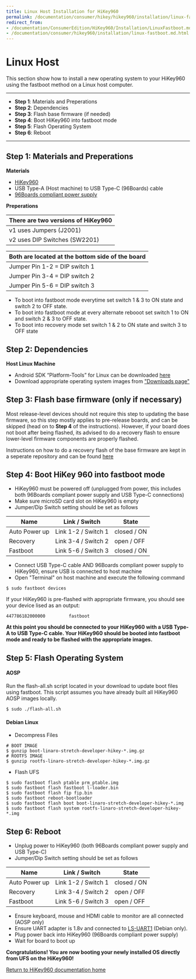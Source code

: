 ```yaml
---
title: Linux Host Installation for HiKey960
permalink: /documentation/consumer/hikey/hikey960/installation/linux-fastboot.md.html
redirect_from:
- /documentation/ConsumerEdition/HiKey960/Installation/LinuxFastboot.md.html
- /documentation/consumer/hikey960/installation/linux-fastboot.md.html
---
```

# Linux Host

This section show how to install a new operating system to your HiKey960 using the fastboot method on a Linux host computer.

***

- **Step 1**: Materials and Preperations
- **Step 2**: Dependencies
- **Step 3**: Flash base firmware (if needed)
- **Step 4**: Boot HiKey960 into fastboot mode
- **Step 5**: Flash Operating System
- **Step 6**: Reboot

***

## Step 1: Materials and Preperations

**Materials**

- [HiKey960](https://www.96boards.org/product/hikey960/)
- USB Type-A (Host machine) to USB Type-C (96Boards) cable
- [96Boards compliant power supply](https://www.96boards.org/product/power/)

**Preperations**

There are two versions of HiKey960  |
----------------------------------- |
v1 uses Jumpers (J2001)             |
v2 uses DIP Switches (SW2201)       |

Both are located at the bottom side of the board  |
------------------------------------------------- |
Jumper Pin 1-2 = DIP switch 1                     |
Jumper Pin 3-4 = DIP switch 2                     |
Jumper Pin 5-6 = DIP switch 3                     |

- To boot into fastboot mode everytime set switch 1 & 3 to ON state
  and switch 2 to OFF state.
- To boot into fastboot mode at every alternate rebooot set switch 1
  to ON and switch 2 & 3 to OFF state.
- To boot into recovery mode set switch 1 & 2 to ON state and switch 3
  to OFF state

## Step 2: Dependencies

**Host Linux Machine**

- Android SDK “Platform-Tools” for Linux can be downloaded <a href="https://developer.android.com/studio/releases/platform-tools.html" target="_blank">here</a>
- Download appropriate operating system images from ["Downloads page"](../downloads/)

## Step 3: Flash base firmware (only if necessary)

Most release-level devices should not require this step to updating the base firmware, so this step mostly applies to pre-release boards, and can be skipped (head on to **Step 4** of the instructions). However, if your board does not boot after being flashed, its advised to do a recovery flash to ensure lower-level firmware components are properly flashed.

Instructions on how to do a recovery flash of the base firmware are kept in a seperate repository and can be found [here](https://github.com/96boards-hikey/tools-images-hikey960)

## Step 4: Boot HiKey 960 into fastboot mode

- HiKey960 must be powered off (unplugged from power, this includes both 96Boards compliant power supply and USB Type-C connections)
- Make sure microSD card slot on HiKey960 is empty
- Jumper/Dip Switch setting should be set as follows

Name          | Link / Switch       | State
------------- | ------------------- | ----------
Auto Power up | Link 1-2 / Switch 1 | closed / ON
Recovery      | Link 3-4 / Switch 2 | open / OFF
Fastboot      | Link 5-6 / Switch 3 | closed / ON

- Connect USB Type-C cable AND 96Boards compliant power supply to HiKey960, ensure USB is connected to host machine
- Open "Terminal" on host machine and execute the following command

```shell
$ sudo fastboot devices
```

If your HiKey960 is pre-flashed with appropriate firmware, you should see your device lised as an output:

```shell
447786182000000         fastboot
```

**At this point you should be connected to your HiKey960 with a USB Type-A to USB Type-C cable. Your HiKey960 should be booted into fastboot mode and ready to be flashed with the appropriate images.**

## Step 5: Flash Operating System

#### AOSP

Run the flash-all.sh script located in your download to update boot files using fastboot.
This script assumes you have already built all HiKey960 AOSP images locally.

```shell
$ sudo ./flash-all.sh
```

#### Debian Linux

- Decompress Files
```shell
# BOOT IMAGE
$ gunzip boot-linaro-stretch-developer-hikey-*.img.gz
# ROOTFS IMAGE
$ gunzip rootfs-linaro-stretch-developer-hikey-*.img.gz
```
- Flash UFS
```shell
$ sudo fastboot flash ptable prm_ptable.img
$ sudo fastboot flash fastboot l-loader.bin
$ sudo fastboot flash fip fip.bin
$ sudo fastboot reboot-bootloader
$ sudo fastboot flash boot boot-linaro-stretch-developer-hikey-*.img
$ sudo fastboot flash system rootfs-linaro-stretch-developer-hikey-*.img
```

## Step 6: Reboot

- Unplug power to HiKey960 (both 96Boards compliant power supply and USB Type-C)
- Jumper/Dip Switch setting should be set as follows

Name          | Link / Switch       | State
------------- | ------------------- | ----------
Auto Power up | Link 1-2 / Switch 1 | closed / ON
Recovery      | Link 3-4 / Switch 2 | open / OFF
Fastboot      | Link 5-6 / Switch 3 | open / OFF

- Ensure keyboard, mouse and HDMI cable to monitor are all connected (AOSP only)
- Ensure UART adapter is 1.8v and connected to [LS-UART1](https://96boards.org/pinout/) (Debian only).
- Plug power back into HiKey960 (96Boards compliant power supply)
- Wait for board to boot up

**Congratulations! You are now booting your newly installed OS directly
from UFS on the HiKey960!**

[Return to HiKey960 documentation home](../)
